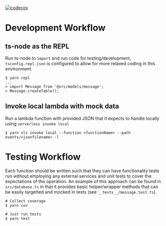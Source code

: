 [![codecov](https://codecov.io/gh/osu-wams/dx-mcm/branch/master/graph/badge.svg)](https://codecov.io/gh/osu-wams/dx-mcm)

# Development Workflow

## ts-node as the REPL

Run ts-node to `import` and run code for testing/development, `tsconfig.repl.json` is configured to allow for more relaxed coding in this environment.

```
$ yarn repl
...
> import Message from '@src/models/message';
> Message.createTable();
```

## Invoke local lambda with mock data

Run a lambda function with provided JSON that it expects to handle locally using `serverless invoke local`

```
$ yarn sls invoke local --function <functionName> --path events/<jsonfilename> -l
```

# Testing Workflow

Each function should be written such that they can have functionality tests run without employing any external services and unit tests to cover
the expectations of the operation. An example of this approach can be found in `src/database.ts` in that it provides basic helper/wrapper methods
that can be easily targetted and mocked in tests (see `__tests__/message.test.ts`).

```
# Collect coverage
$ yarn cov

# Just run tests
$ yarn test
```

